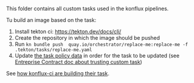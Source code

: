 This folder contains all custom tasks used in the konflux pipelines.

Tu build an image based on the task:
1. Install tekton ci: https://tekton.dev/docs/cli/
1. Create the repository in which the image should be pushed
1. Run `
kn bundle push  quay.io/orchestrator/replace-me:replace-me -f .tekton/tasks/replace-me.yaml
`
1. Update [the task policy data](../policy-data/task-bundles.yaml.yaml) in order for the task to be updated (see [Entreprise Contract doc about trusting custom task](https://enterprisecontract.dev/docs/ec-policies/trusting_tasks.html#_adding_a_custom_task_to_the_trusted_task_list))

See [how konflux-ci are building their task](https://github.com/konflux-ci/build-definitions/blob/main/hack/build-and-push.sh).